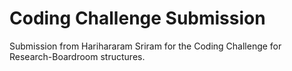 # Coding Challenge Submission

Submission from Harihararam Sriram for the Coding Challenge for Research-Boardroom structures.
